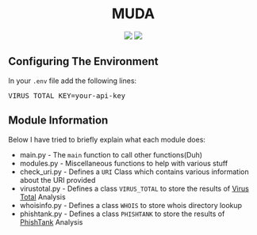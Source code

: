 <h1 align="center">MUDA</h1>
<p align="center">
<a href="./LICENSE.md"><img src="https://img.shields.io/badge/license-GNU-blue.svg"></a>
<img src="https://img.shields.io/badge/Made%20With-Python3-green.svg"></a>

<h2>Configuring The Environment</h2>
<p>In your <code>.env</code> file add the following lines:</p>
<pre>VIRUS_TOTAL_KEY=your-api-key</pre>

<h2>Module Information</h2>
<p>Below I have tried to briefly explain what each module does:</p>
<ul>
  <li>main.py - The <code>main</code> function to call other functions(Duh)</li>
  <li>modules.py - Miscellaneous functions to help with various stuff</li>
  <li>check_uri.py - Defines a <code>URI</code> Class which contains various information about the URI provided</li>
  <li>virustotal.py - Defines a class <code>VIRUS_TOTAL</code> to store the results of <a href='https://www.virustotal.com/gui/'>Virus Total</a> Analysis</li>
  <li>whoisinfo.py - Defines a class <code>WHOIS</code> to store whois directory lookup</li>
  <li>phishtank.py - Defines a class <code>PHISHTANK</code> to store the results of <a href='http://phishtank.org/'>PhishTank</a> Analysis</li>
</ul>
  
